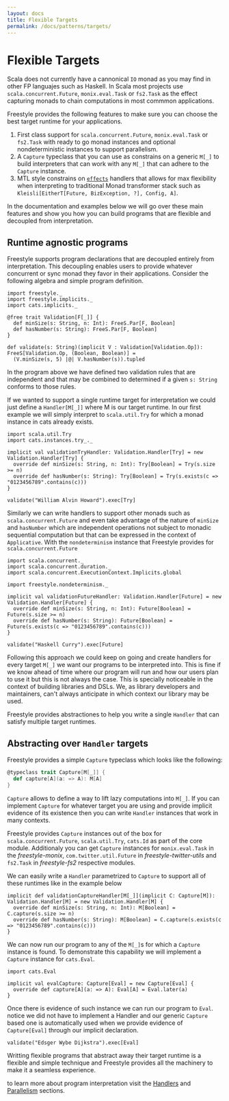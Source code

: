 ```yaml
---
layout: docs
title: Flexible Targets
permalink: /docs/patterns/targets/
---
```


# Flexible Targets

Scala does not currently have a cannonical `IO` monad as you may find in other FP languajes such as Haskell.
In Scala most projects use `scala.concurrent.Future`, `monix.eval.Task` or `fs2.Task` as the effect capturing monads to chain computations in most commmon applications.

Freestyle provides the following features to make sure you can choose the best target runtime for your applications.

1. First class support for `scala.concurrent.Future`, `monix.eval.Task` or `fs2.Task` with ready to go monad instances and optional nondeterministic instances to support parallelism.
2. A `Capture` typeclass that you can use as constrains on a generic `M[_]` to build interpreters that can work with any `M[_]` that can adhere to the `Capture` instance.
3. MTL style constrains on [`effects`](/docs/effects/) handlers that allows for max flexibility when interpreting to traditional Monad transformer stack such as `Kleisli[EitherT[Future, BizException, ?], Config, A]`.

In the documentation and examples below we will go over these main features and show you how you can build programs that are flexible and decoupled from interpretation.

## Runtime agnostic programs

Freestyle supports program declarations that are decoupled entirely from interpretation. This decoupling enables users to provide whatever concurrent or sync monad they favor in their applications.
Consider the following algebra and simple program definition.

```tut:book
import freestyle._
import freestyle.implicits._
import cats.implicits._

@free trait Validation[F[_]] {
  def minSize(s: String, n: Int): FreeS.Par[F, Boolean]
  def hasNumber(s: String): FreeS.Par[F, Boolean]
}

def validate(s: String)(implicit V : Validation[Validation.Op]): FreeS[Validation.Op, (Boolean, Boolean)] =
  (V.minSize(s, 5) |@| V.hasNumber(s)).tupled
```

In the program above we have defined two validation rules that are independent and that may be combined to determined if a given `s: String` conforms to those rules.

If we wanted to support a single runtime target for interpretation we could just define a `Handler[M[_]]` where M is our target runtime.
In our first example we will simply interpret to `scala.util.Try` for which a monad instance in cats already exists.

```tut:book
import scala.util.Try
import cats.instances.try_._

implicit val validationTryHandler: Validation.Handler[Try] = new Validation.Handler[Try] {
  override def minSize(s: String, n: Int): Try[Boolean] = Try(s.size >= n)
  override def hasNumber(s: String): Try[Boolean] = Try(s.exists(c => "0123456789".contains(c)))
}

validate("William Alvin Howard").exec[Try]
```

Similarly we can write handlers to support other monads such as `scala.concurrent.Future` and even take advantage of the nature of `minSize` and `hasNumber` which are independent operations not subject to monadic sequential computation but that can be expressed in the context of `Applicative`. With the `nondeterminism` instance that Freestyle provides for `scala.concurrent.Future`

```tut:book
import scala.concurrent._
import scala.concurrent.duration._
import scala.concurrent.ExecutionContext.Implicits.global

import freestyle.nondeterminism._

implicit val validationFutureHandler: Validation.Handler[Future] = new Validation.Handler[Future] {
  override def minSize(s: String, n: Int): Future[Boolean] = Future(s.size >= n)
  override def hasNumber(s: String): Future[Boolean] = Future(s.exists(c => "0123456789".contains(c)))
}

validate("Haskell Curry").exec[Future]
```

Following this approach we could keep on going and create handlers for every target `M[_]` we want our programs to be interpreted into.
This is fine if we know ahead of time where our program will run and how our users plan to use it but this is not always the case.
This is specially noticeable in the context of building libraries and DSLs. We, as library developers and maintainers, can't always anticipate
in which context our library may be used.

Freestyle provides abstractiones to help you write a single `Handler` that can satisfy multiple target runtimes.

## Abstracting over `Handler` targets

Freestyle provides a simple `Capture` typeclass which looks like the following:

```scala
@typeclass trait Capture[M[_]] {
  def capture[A](a: => A): M[A]
}
```

`Capture` allows to define a way to lift lazy computations into `M[_]`. If you can implement `Capture` for whatever target you are using and provide implicit evidence of its existence then you can write `Handler` instances that work in many contexts.

Freestyle provides `Capture` instances out of the box for `scala.concurrent.Future`, `scala.util.Try`, `cats.Id` as part of the core module.
Additionaly you can get `Capture` instances for `monix.eval.Task` in the _freestyle-monix_, `com.twitter.util.Future` in _freestyle-twitter-utils_ and `fs2.Task` in _freestyle-fs2_ respective modules.

We can easily write a `Handler` parametrized to `Capture` to support all of these runtimes like in the example below

```tut:book
implicit def validationCaptureHandler[M[_]](implicit C: Capture[M]): Validation.Handler[M] = new Validation.Handler[M] {
  override def minSize(s: String, n: Int): M[Boolean] = C.capture(s.size >= n)
  override def hasNumber(s: String): M[Boolean] = C.capture(s.exists(c => "0123456789".contains(c)))
}
```

We can now run our program to any of the `M[_]`s for which a `Capture` instance is found.
To demonstrate this capability we will implement a `Capture` instance for `cats.Eval`.

```tut:book
import cats.Eval

implicit val evalCapture: Capture[Eval] = new Capture[Eval] {
  override def capture[A](a: => A): Eval[A] = Eval.later(a)
}
```

Once there is evidence of such instance we can run our program to `Eval`. notice we did not have to implement a Handler and our generic `Capture` based one is automatically used when we provide evidence of `Capture[Eval]` through our implicit declaration.

```tut:book
validate("Edsger Wybe Dijkstra").exec[Eval]
```

Writting flexible programs that abstract away their target runtime is a flexible and simple technique and Freestyle provides all the machinery to make it a seamless experience.

to learn more about program interpretation visit the [Handlers](/docs/core/interpreters/) and [Parallelism](/docs/core/parallelism/) sections.
